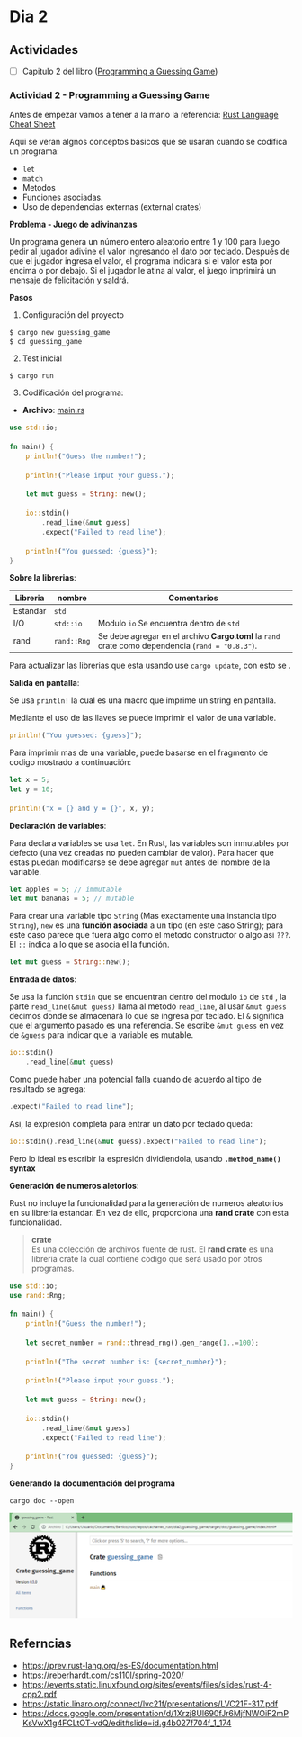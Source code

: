 # Dia 2

## Actividades 

- [ ] Capitulo 2 del libro ([Programming a Guessing Game](https://doc.rust-lang.org/book/ch02-00-guessing-game-tutorial.html))


### Actividad 2 - Programming a Guessing Game

Antes de empezar vamos a tener a la mano la referencia: [Rust Language Cheat Sheet](https://cheats.rs/)

Aqui se veran algnos conceptos básicos que se usaran cuando se codifica un programa:
* ```let```
* ```match```
* Metodos
* Funciones asociadas.
* Uso de dependencias externas (external crates)

**Problema - Juego de adivinanzas**

Un programa genera un número entero aleatorio entre 1 y 100 para luego pedir al jugador adivine el valor ingresando el dato por teclado. Después de que el jugador ingresa el valor, el programa indicará si el valor esta por encima o por debajo. Si el jugador le atina al valor, el juego imprimirá un mensaje de felicitación y saldrá.

**Pasos**

1. Configuración del proyecto

```
$ cargo new guessing_game
$ cd guessing_game
```

2. Test inicial

```
$ cargo run
```

3. Codificación del programa:

* **Archivo**: [main.rs](./guessing_game/src/main.rs)

```rs
use std::io;

fn main() {
    println!("Guess the number!");

    println!("Please input your guess.");

    let mut guess = String::new();

    io::stdin()
        .read_line(&mut guess)
        .expect("Failed to read line");

    println!("You guessed: {guess}");
}
```

**Sobre la librerias**:

|Libreria|nombre|Comentarios|
|---|---|---|
|Estandar|```std```||
|I/O|```std::io```|Modulo ```io``` Se encuentra dentro de ```std```|
|rand|```rand::Rng```|Se debe agregar en el archivo **Cargo.toml** la ```rand``` crate como dependencia (```rand = "0.8.3"```).|

Para actualizar las librerias que esta usando use ```cargo update```, con esto se .

**Salida en pantalla**:

Se usa ```println!``` la cual es una macro que imprime un string en pantalla.

Mediante el uso de las llaves se puede imprimir el valor de una variable.

```rs
println!("You guessed: {guess}");
```

Para imprimir mas de una variable, puede basarse en el fragmento de codigo mostrado a continuación:

```rs
let x = 5;
let y = 10;

println!("x = {} and y = {}", x, y);
```

**Declaración de variables**:

Para declara variables se usa ```let```. En Rust, las variables son inmutables por defecto (una vez creadas no pueden cambiar de valor). Para hacer que estas puedan modificarse se debe agregar ```mut``` antes del nombre de la variable.

```rs
let apples = 5; // immutable
let mut bananas = 5; // mutable
```

Para crear una variable tipo ```String``` (Mas exactamente una instancia tipo ```String```), ```new``` es una **función asociada** a un tipo (en este caso String); para este caso parece que fuera algo como el metodo constructor o algo asi ```???```. El ```::``` indica a lo que se asocia el la función.

```rs
let mut guess = String::new();
```

**Entrada de datos**:

Se usa la función ```stdin``` que se encuentran dentro del modulo ```io``` de ```std``` , la parte ```read_line(&mut guess)``` llama al metodo ```read_line```, al usar ```&mut guess``` decimos donde se almacenará lo que se ingresa por teclado. El ```&``` significa que el argumento pasado es una referencia. Se escribe ```&mut guess``` en vez de ```&guess``` para indicar que la variable es mutable.

```rs
io::stdin()
    .read_line(&mut guess)
```

Como puede haber una potencial falla cuando de acuerdo al tipo de resultado se agrega:

```rs
.expect("Failed to read line");
```

Asi, la expresión completa para entrar un dato por teclado queda:

```rs
io::stdin().read_line(&mut guess).expect("Failed to read line");
```

Pero lo ideal es escribir la espresión dividiendola, usando **```.method_name()``` syntax**

**Generación de numeros aletorios**:

Rust no incluye la funcionalidad para la generación de numeros aleatorios en su libreria estandar. En vez de ello, proporciona una **rand crate** con esta funcionalidad.

>
> **crate**<br> 
> Es una colección de archivos fuente de rust. El **rand crate** es una libreria crate la cual contiene codigo que será usado por otros programas. 
> 

```rs
use std::io;
use rand::Rng;

fn main() {
    println!("Guess the number!");

    let secret_number = rand::thread_rng().gen_range(1..=100);

    println!("The secret number is: {secret_number}");

    println!("Please input your guess.");

    let mut guess = String::new();

    io::stdin()
        .read_line(&mut guess)
        .expect("Failed to read line");

    println!("You guessed: {guess}");
}
```

**Generando la documentación del programa**

```
cargo doc --open
```

![doc_rust_project](doc_game.png)

## Referncias


* https://prev.rust-lang.org/es-ES/documentation.html
* https://reberhardt.com/cs110l/spring-2020/
* https://events.static.linuxfound.org/sites/events/files/slides/rust-4-cpp2.pdf
* https://static.linaro.org/connect/lvc21f/presentations/LVC21F-317.pdf
* https://docs.google.com/presentation/d/1Xrzj8Ul690fJr6MjfNWOiF2mPKsVwX1g4FCLtOT-vdQ/edit#slide=id.g4b027f704f_1_174
